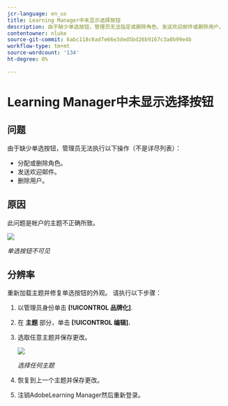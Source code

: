 ```yaml
---
jcr-language: en_us
title: Learning Manager中未显示选择按钮
description: 由于缺少单选按钮，管理员无法指定或删除角色、发送欢迎邮件或删除用户。
contentowner: nluke
source-git-commit: 6abc118c6ad7e66e3ded5bd26b9167c3a0b99e4b
workflow-type: tm+mt
source-wordcount: '134'
ht-degree: 0%

---
```




# Learning Manager中未显示选择按钮

## 问题

由于缺少单选按钮，管理员无法执行以下操作（不是详尽列表）：

* 分配或删除角色。
* 发送欢迎邮件。
* 删除用户。

## 原因

此问题是帐户的主题不正确所致。

![](assets/radio-buttons.png)

*单选按钮不可见*

## 分辨率

重新加载主题并修复单选按钮的外观。 请执行以下步骤：

1. 以管理员身份单击 **[!UICONTROL 品牌化]**.
1. 在 **主题** 部分，单击 **[!UICONTROL 编辑].**
1. 选取任意主题并保存更改。

   ![](assets/set-themes.png)

   *选择任何主题*

1. 恢复到上一个主题并保存更改。
1. 注销AdobeLearning Manager然后重新登录。
